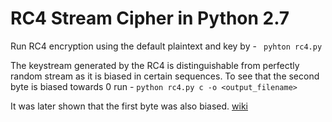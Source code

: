 # RC4 Stream Cipher in Python 2.7

Run RC4 encryption using the default plaintext and key by -
` pyhton rc4.py`

The keystream generated by the RC4 is distinguishable from perfectly random stream as it is biased in certain sequences.
To see that the second byte is biased towards 0 run -
` python rc4.py c -o <output_filename> `

It was later shown that the first byte was also biased.
[wiki](https://en.wikipedia.org/wiki/RC4#Biased_outputs_of_the_RC4)


